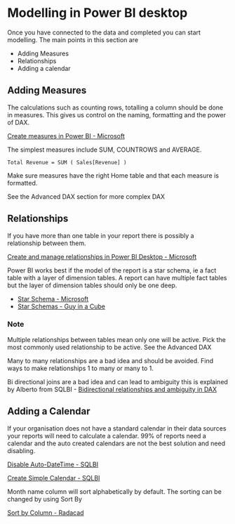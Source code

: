 # Modelling in Power BI desktop

Once you have connected to the data and completed you can start modelling. The main points in this section are

* Adding Measures
* Relationships
* Adding a calendar

## Adding Measures

The calculations such as counting rows, totalling a column should be done in measures. This gives us control on the naming, formatting and the power of DAX.

[Create measures in Power BI - Microsoft](https://learn.microsoft.com/en-us/power-bi/transform-model/desktop-measures)

The simplest measures include SUM, COUNTROWS and AVERAGE.

```
Total Revenue = SUM ( Sales[Revenue] )
```

Make sure measures have the right Home table and that each measure is formatted.

See the Advanced DAX section for more complex DAX


## Relationships

If you have more than one table in your report there is possibly a relationship between them. 

[Create and manage relationships in Power BI Desktop - Microsoft](https://learn.microsoft.com/en-us/power-bi/transform-model/desktop-create-and-manage-relationships)

Power BI works best if the model of the report is a star schema, ie a fact table with a layer of dimension tables. A report can have multiple fact tables but the layer of dimension tables should only be one deep.

* [Star Schema - Microsoft](https://learn.microsoft.com/en-us/power-bi/guidance/star-schema)
* [Star Schemas - Guy in a Cube](https://www.youtube.com/watch?v=vZndrBBPiQc)

### Note

Multiple relationships between tables mean only one will be active. Pick the most commonly used relationship to be active. See the Advanced DAX

Many to many relationships are a bad idea and should be avoided. Find ways to make relationships 1 to many or many to 1.

Bi directional joins are a bad idea and can lead to ambiguity this is explained by Alberto from SQLBI - [Bidirectional relationships and ambiguity in DAX](https://www.sqlbi.com/articles/bidirectional-relationships-and-ambiguity-in-dax/)

## Adding a Calendar

If your organisation does not have a standard calendar in their data sources your reports will need to calculate a calendar. 99% of reports need a calendar and the auto created calendars are not the best solution and need disabling.

[Disable Auto-DateTime - SQLBI](https://www.sqlbi.com/tv/disabling-auto-date-time-in-power-bi/)

[Create Simple Calendar - SQLBI](https://www.sqlbi.com/articles/creating-a-simple-date-table-in-dax/)

Month name column will sort alphabetically by default. The sorting can be changed by using Sort By

[Sort by Column - Radacad](https://radacad.com/sort-by-column-in-power-bi/)